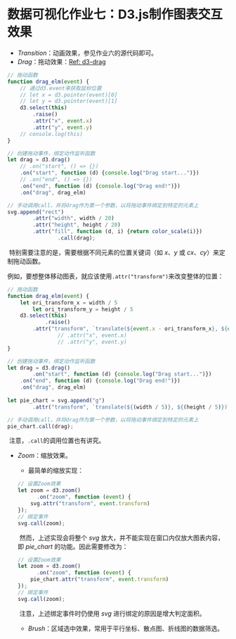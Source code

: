 # 数据可视化作业七：D3.js制作图表交互效果

- *Transition*：动画效果，参见作业六的源代码即可。
- *Drag*：拖动效果：[Ref: d3-drag](https://github.com/d3/d3-drag/blob/master/README.md#drag)

```javascript
// 拖动函数
function drag_elm(event) {
    // 通过d3.event来获取鼠标位置
    // let x = d3.pointer(event)[0]
    // let y = d3.pointer(event)[1]
    d3.select(this)
        .raise()
        .attr("x", event.x)
        .attr("y", event.y)
    // console.log(this)
}

// 创建拖动事件，绑定动作监听函数
let drag = d3.drag()
    // .on("start", () => {})
    .on("start", function (d) {console.log("Drag start...")})
    // .on("end", () => {})
    .on("end", function (d) {console.log("Drag end!")})
    .on("drag", drag_elm)

// 手动调用call，并将drag作为第一个参数，以将拖动事件绑定到特定的元素上
svg.append("rect")
        .attr("width", width / 20)
        .attr("height", height / 20)
        .attr("fill", function (d, i) {return color_scale(i)})
				.call(drag);
```

​	特别需要注意的是，需要根据不同元素的位置关键词（如 *x*、*y* 或 *cx*、*cy*）来定制拖动函数。

​	例如，要想整体移动图表，就应该使用`.attr("transform")`来改变整体的位置：

```javascript
// 拖动函数
function drag_elm(event) {
  	let ori_transform_x = width / 5
		let ori_transform_y = height / 5
    d3.select(this)
    		.raise()
        .attr("transform", `translate(${event.x - ori_transform_x}, ${event.y - ori_transform_y})`)
				// .attr("x", event.x)
				// .attr("y", event.y)
}

// 创建拖动事件，绑定动作监听函数
let drag = d3.drag()
		.on("start", function (d) {console.log("Drag start...")})
    .on("end", function (d) {console.log("Drag end!")})
    .on("drag", drag_elm)
        
let pie_chart = svg.append("g")
		.attr("transform", `translate(${(width / 5)}, ${(height / 5)})`);

// 手动调用call，并将drag作为第一个参数，以将拖动事件绑定到特定的元素上
pie_chart.call(drag);
```

​		注意，`.call`的调用位置也有讲究。

- *Zoom*：缩放效果。

  - 最简单的缩放实现：

  ```javascript
  // 设置Zoom效果
  let zoom = d3.zoom()
  		.on("zoom", function (event) {
      svg.attr("transform", event.transform)
  });
  // 绑定事件
  svg.call(zoom);
  ```

  ​	然而，上述实现会将整个 *svg* 放大，并不能实现在窗口内仅放大图表内容，即 *pie_chart* 的功能。因此需要修改为：

  ```javascript
  // 设置Zoom效果
  let zoom = d3.zoom()
  		.on("zoom", function (event) {
      pie_chart.attr("transform", event.transform)
  });
  // 绑定事件
  svg.call(zoom);
  ```

  ​	注意，上述绑定事件时仍使用 *svg* 进行绑定的原因是增大判定面积。

  - *Brush*：区域选中效果，常用于平行坐标、散点图、折线图的数据筛选。

